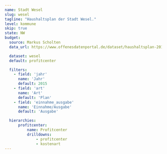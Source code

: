 ```yaml
---
name: Stadt Wesel
slug: wesel
tagline: "Haushaltsplan der Stadt Wesel."
level: kommune
skip: true
state: NW
budget:
  source: Markus Scholten
  data_url: https://www.offenesdatenportal.de/dataset/haushaltsplan-2015-stadt-wesel-aufwand-und-ertrag/

  dataset: wesel
  default: profitcenter

  filters:
    - field: 'jahr'
      name: 'Jahr'
      default: 2015
    - field: 'art'
      name: 'Art'
      default: 'Plan'
    - field: 'einnahme_ausgabe'
      name: 'Einnahme/Ausgabe'
      default: 'Ausgabe'

  hierarchies:
      profitcenter:
          name: Profitcenter
          drilldowns:
              - profitcenter
              - kostenart
---
```

